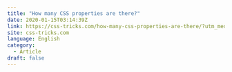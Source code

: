 ```yaml
---
title: "How many CSS properties are there?"
date: 2020-01-15T03:14:39Z
link: https://css-tricks.com/how-many-css-properties-are-there/?utm_medium=RSS&utm_source=news.12bit.vn
site: css-tricks.com
language: English
category:
  - Article
draft: false
---
```

